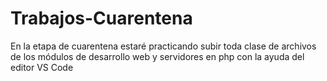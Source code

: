 # Trabajos-Cuarentena
En la etapa de cuarentena estaré practicando subir toda clase de archivos de los módulos de desarrollo web y servidores en php con la ayuda del editor VS Code
